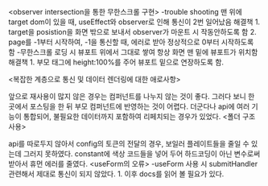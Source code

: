 <observer intersection을 통한 무한스크롤 구현> -trouble shooting 맨 위에 target dom이 있을 때, useEffect와 observer로 인해 통신이 2번 일어났음 해결책 1. target을 posistion을 화면 밖으로 보내서 observer가 마운트 시 작동안하도록 함 2. page를 -1부터 시작하여, -1을 통신할 때, 에러로 받아 정상적으로 0부터 시작하도록 함 -무한스크롤 로딩 시 뷰포트 위에서 그대로 쌓여 항상 화면 맨 밑에 뷰포트가 위치함 해결책 1. 부모 태그에 height:100%를 주어 뷰포트 밑으로 연장하도록 함.

<복잡한 계층으로 통신 및 데이터 렌더링에 대한 애로사항>

앞으로 재사용이 많지 않은 경우는 컴퍼넌트를 나누지 않는 것이 좋다.
그러다 보니 한 곳에서 포스팅을 한 뒤 부모 컴퍼넌트에 반영하는 것이 어렵다.
더군다나 api에 여러 기능이 통합되어, 불필요한 데이터까지 포함하여 리페치되는 경우가 있었다.
<폴더 구조 사용>

api를 따로두지 않아서 config의 토큰의 전달의 경우, 보일러 플레이트들을 줄일 수 있는데 그러지 못하였다.
constant에 색상 코드들을 넣어 두어 하드코딩이 아닌 변수로써 받아서 휴먼 에러를 줄였다.
<useForm의 오류> -useForm 사용 시 submitHandler 관련해서 제대로 통신이 되지 않았다. 1. 이후 docs를 읽어 볼 필요가 있다.
<style component의 복잡함> 1. styled 안에 또 style component에 접근할 수 있고 2. 따로 style 속성을 이용해 선별적인 스타일을 부여할 수 있다.

<새로운 라이브러리에 대한 공부에 흥미가 생겼다>
